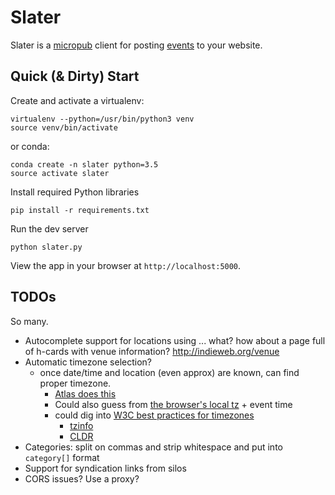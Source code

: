 Slater
======

Slater is a [micropub](https://www.w3.org/TR/micropub/) client for posting
[events](https://indieweb.org/event) to your website.

Quick (&amp; Dirty) Start
-------------------------

Create and activate a virtualenv:

	virtualenv --python=/usr/bin/python3 venv
	source venv/bin/activate

or conda:

	conda create -n slater python=3.5
	source activate slater

Install required Python libraries

	pip install -r requirements.txt

Run the dev server

	python slater.py

View the app in your browser at `http://localhost:5000`.

TODOs
-----

So many.

* Autocomplete support for locations using ... what? how about a page full of
  h-cards with venue information? http://indieweb.org/venue
* Automatic timezone selection?
	* once date/time and location (even approx) are known, can find proper
	  timezone.
		* [Atlas does this](http://atlas.p3k.io/)
		* Could also guess from [the browser's local tz](https://stackoverflow.com/questions/1091372/getting-the-clients-timezone-in-javascript) + event time
		* could dig into [W3C best practices for timezones](https://www.w3.org/TR/timezone/#negotiating)
			* [tzinfo](http://www.twinsun.com/tz/tz-link.htm)
			* [CLDR](http://cldr.unicode.org/)
* Categories: split on commas and strip whitespace and put into `category[]` format
* Support for syndication links from silos
* CORS issues? Use a proxy?
